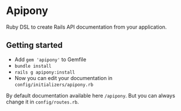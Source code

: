 # Apipony

Ruby DSL to create Rails API documentation from your application.

## Getting started

* Add `gem 'apipony'` to Gemfile
* `bundle install`
* `rails g apipony:install`
* Now you can edit your documentation in `config/initializers/apipony.rb`

By default documentation available here `/apipony`. But you can always change it in `config/routes.rb`.
